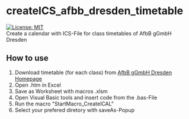 # createICS_afbb_dresden_timetable
[![License: MIT](https://img.shields.io/badge/License-MIT-yellow.svg)](https://opensource.org/licenses/MIT)\
Create a calendar with ICS-File for class timetables of AfbB gGmbH Dresden

## How to use
1. Download timetable (for each class) from [AfbB gGmbH Dresden Homepage](https://www.afbb.de/de/dresden/intern_dresden.html)
2. Open .htm in Excel
3. Save as Worksheet with macros .xlsm
4. Open Visual Basic tools and insert code from the .bas-File
5. Run the macro "StartMacro_CreateICAL"
6. Select your prefered diretory with saveAs-Popup